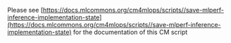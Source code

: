 Please see [https://docs.mlcommons.org/cm4mlops/scripts//save-mlperf-inference-implementation-state](https://docs.mlcommons.org/cm4mlops/scripts//save-mlperf-inference-implementation-state) for the documentation of this CM script
